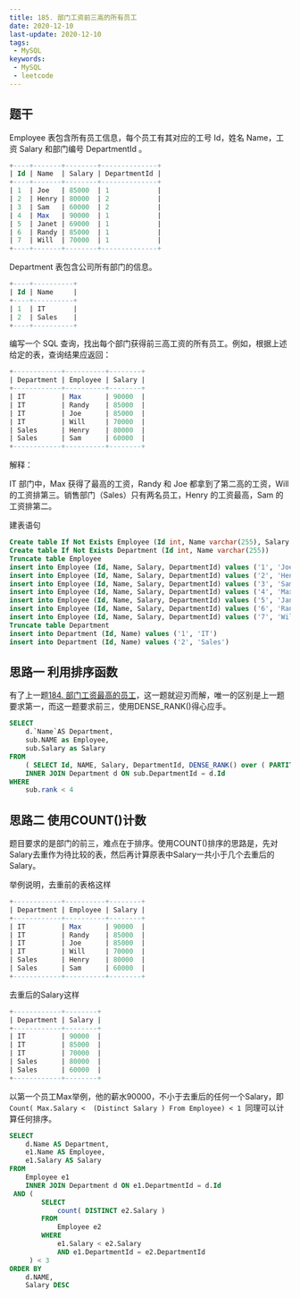 ```yaml
---
title: 185. 部门工资前三高的所有员工
date: 2020-12-10
last-update: 2020-12-10
tags:
 - MySQL
keywords:
 - MySQL
 - leetcode
---
```


## 题干
Employee 表包含所有员工信息，每个员工有其对应的工号 Id，姓名 Name，工资 Salary 和部门编号 DepartmentId 。
```sql
+----+-------+--------+--------------+
| Id | Name  | Salary | DepartmentId |
+----+-------+--------+--------------+
| 1  | Joe   | 85000  | 1            |
| 2  | Henry | 80000  | 2            |
| 3  | Sam   | 60000  | 2            |
| 4  | Max   | 90000  | 1            |
| 5  | Janet | 69000  | 1            |
| 6  | Randy | 85000  | 1            |
| 7  | Will  | 70000  | 1            |
+----+-------+--------+--------------+
```


Department 表包含公司所有部门的信息。
```sql
+----+----------+
| Id | Name     |
+----+----------+
| 1  | IT       |
| 2  | Sales    |
+----+----------+
```


编写一个 SQL 查询，找出每个部门获得前三高工资的所有员工。例如，根据上述给定的表，查询结果应返回：
```sql
+------------+----------+--------+
| Department | Employee | Salary |
+------------+----------+--------+
| IT         | Max      | 90000  |
| IT         | Randy    | 85000  |
| IT         | Joe      | 85000  |
| IT         | Will     | 70000  |
| Sales      | Henry    | 80000  |
| Sales      | Sam      | 60000  |
+------------+----------+--------+
```
解释：

IT 部门中，Max 获得了最高的工资，Randy 和 Joe 都拿到了第二高的工资，Will 的工资排第三。销售部门（Sales）只有两名员工，Henry 的工资最高，Sam 的工资排第二。

建表语句
```sql
Create table If Not Exists Employee (Id int, Name varchar(255), Salary int, DepartmentId int)
Create table If Not Exists Department (Id int, Name varchar(255))
Truncate table Employee
insert into Employee (Id, Name, Salary, DepartmentId) values ('1', 'Joe', '85000', '1')
insert into Employee (Id, Name, Salary, DepartmentId) values ('2', 'Henry', '80000', '2')
insert into Employee (Id, Name, Salary, DepartmentId) values ('3', 'Sam', '60000', '2')
insert into Employee (Id, Name, Salary, DepartmentId) values ('4', 'Max', '90000', '1')
insert into Employee (Id, Name, Salary, DepartmentId) values ('5', 'Janet', '69000', '1')
insert into Employee (Id, Name, Salary, DepartmentId) values ('6', 'Randy', '85000', '1')
insert into Employee (Id, Name, Salary, DepartmentId) values ('7', 'Will', '70000', '1')
Truncate table Department
insert into Department (Id, Name) values ('1', 'IT')
insert into Department (Id, Name) values ('2', 'Sales')
```
 
## 思路一 利用排序函数
有了上一题[184. 部门工资最高的员工](184.%20部门工资最高的员工.md)，这一题就迎刃而解，唯一的区别是上一题要求第一，而这一题要求前三，使用DENSE_RANK()得心应手。
```sql
SELECT
	d.`Name`AS Department,
	sub.NAME as Employee,
	sub.Salary as Salary 
FROM
	( SELECT Id, NAME, Salary, DepartmentId, DENSE_RANK() over ( PARTITION BY DepartmentId ORDER BY Salary DESC ) AS `rank` FROM Employee ) sub
	INNER JOIN Department d ON sub.DepartmentId = d.Id 
WHERE
	sub.rank < 4
```

## 思路二 使用COUNT()计数

题目要求的是部门的前三，难点在于排序。使用COUNT()排序的思路是，先对Salary去重作为待比较的表，然后再计算原表中Salary一共小于几个去重后的Salary。

举例说明，去重前的表格这样
```sql
+------------+----------+--------+
| Department | Employee | Salary |
+------------+----------+--------+
| IT         | Max      | 90000  |
| IT         | Randy    | 85000  |
| IT         | Joe      | 85000  |
| IT         | Will     | 70000  |
| Sales      | Henry    | 80000  |
| Sales      | Sam      | 60000  |
+------------+----------+--------+
```

去重后的Salary这样
```sql
+------------+--------+
| Department | Salary |
+------------+--------+
| IT         | 90000  |
| IT         | 85000  |
| IT         | 70000  |
| Sales      | 80000  |
| Sales      | 60000  |
+------------+--------+
```

以第一个员工Max举例，他的薪水90000，不小于去重后的任何一个Salary，即`Count( Max.Salary <  (Distinct Salary ) From Employee) < 1 `同理可以计算任何排序。
```sql
SELECT
	d.Name AS Department,
	e1.Name AS Employee,
	e1.Salary AS Salary 
FROM
	Employee e1
	INNER JOIN Department d ON e1.DepartmentId = d.Id 
 AND (
        SELECT
            count( DISTINCT e2.Salary ) 
        FROM
            Employee e2 
        WHERE
            e1.Salary < e2.Salary 
            AND e1.DepartmentId = e2.DepartmentId 
	 ) < 3
ORDER BY
	d.NAME,
	Salary DESC

```
